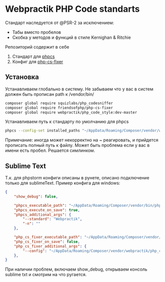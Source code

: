 # Webpractik PHP Code standarts

Стандарт наследуется от @PSR-2 за исключением:
- Табы вместо пробелов
- Скобка у методов и функций в стиле Kernighan & Ritchie

Репозиторий содержит в себе
1. Стандарт для [phpcs](https://github.com/squizlabs/PHP_CodeSniffer)
2. Конфиг для [php-cs-fixer](https://github.com/FriendsOfPHP/PHP-CS-Fixer)

## Установка
Устанавливаем глобально в систему. Не забываем что у вас в систем должен быть прописан path к /vendor/bin/
```bash
composer global require squizlabs/php_codesniffer
composer global require friendsofphp/php-cs-fixer
composer global require webpractik/php_code_style:dev-master
```

Устанавливаем путь к стандарту по умолчанию для phpcs
```bash
phpcs --config-set installed_paths "~/AppData/Roaming/Composer/vendor/webpractik/php_code_style"
```

Примечание: иногда может некорректно на ~ реагировать, и прийдется прописать полный путь к файлу. Может быть проблема если у вас в имени есть пробел. Решается симлинком.

## Sublime Text
Т.к. для phpstorm конфиги описаны в рунете, описано подключение только для sublimeText.
Пример конфига для windows:
```json
{
	"show_debug": false,

	"phpcs_executable_path": "~/AppData/Roaming/Composer/vendor/bin/phpcs.bat",
	"phpcs_execute_on_save": true,
	"phpcs_additional_args": {
		"--standard": "Webpractik",
		"-n": ""
	},

	"php_cs_fixer_executable_path": "~/AppData/Roaming/Composer/vendor/bin/php-cs-fixer.bat",
	"php_cs_fixer_on_save": false,
	"php_cs_fixer_additional_args": {
		"--config": "~/AppData/Roaming/Composer/vendor/webpractik/php_code_style/.php_cs"
	},
}
````

При наличии проблем, включаем show_debug, открываем консоль sublime txt и смотрим на что ругается. 
